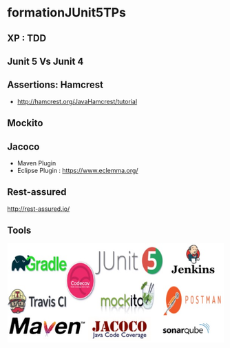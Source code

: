 # formationJUnit5TPs


## XP :  TDD


## Junit 5 Vs Junit 4


## Assertions: Hamcrest

* http://hamcrest.org/JavaHamcrest/tutorial

## Mockito

## Jacoco
- Maven Plugin
- Eclipse Plugin :  https://www.eclemma.org/

## Rest-assured

http://rest-assured.io/

## Tools

![Test Tools](https://github.com/sanogotech/formationJUnit5TPs/blob/master/docs/images/outilstesttools.jpg)